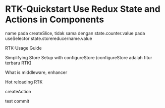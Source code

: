 RTK-Quickstart
Use Redux State and Actions in Components
==
name pada createSlice, tidak sama dengan state.counter.value pada useSelector
state.storereducername.value

RTK-Usage Guide

Simplifying Store Setup with configureStore (configureStore adalah fitur terbaru RTK)

What is middleware, enhancer

Hot reloading RTK

createAction

test commit
